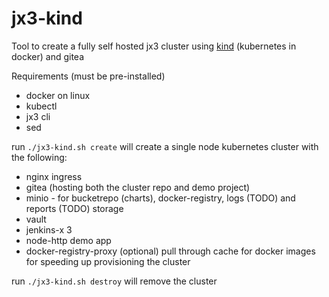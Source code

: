 # jx3-kind
Tool to create a fully self hosted jx3 cluster using [kind](https://kind.sigs.k8s.io/) (kubernetes in docker) and gitea

Requirements (must be pre-installed)
* docker on linux
* kubectl
* jx3 cli
* sed

run `./jx3-kind.sh create` will create a single node kubernetes cluster with the following:

* nginx ingress
* gitea (hosting both the cluster repo and demo project)
* minio - for bucketrepo (charts), docker-registry, logs (TODO) and reports (TODO) storage
* vault
* jenkins-x 3
* node-http demo app
* docker-registry-proxy (optional) pull through cache for docker images for speeding up provisioning the cluster


run `./jx3-kind.sh destroy` will remove the cluster